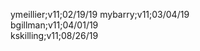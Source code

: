 ymeillier;v11;02/19/19
mybarry;v11;03/04/19<br/>
bgillman;v11;04/01/19<br/>
kskilling;v11;08/26/19<br/>

